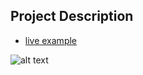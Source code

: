 ## Project Description

* [live example](https://learning-zone.github.io/website-templates/greenery/)

![alt text](https://github.com/learning-zone/Website-Templates/blob/master/assets/greenery.png "greenery")

